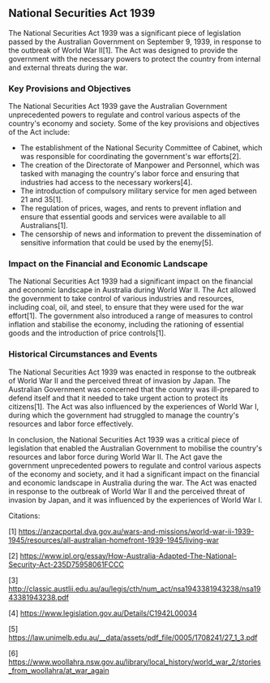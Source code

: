 ## National Securities Act 1939

The National Securities Act 1939 was a significant piece of legislation passed by the Australian Government on September 9, 1939, in response to the outbreak of World War II[1]. The Act was designed to provide the government with the necessary powers to protect the country from internal and external threats during the war. 

### Key Provisions and Objectives

The National Securities Act 1939 gave the Australian Government unprecedented powers to regulate and control various aspects of the country's economy and society. Some of the key provisions and objectives of the Act include:

- The establishment of the National Security Committee of Cabinet, which was responsible for coordinating the government's war efforts[2].
- The creation of the Directorate of Manpower and Personnel, which was tasked with managing the country's labor force and ensuring that industries had access to the necessary workers[4].
- The introduction of compulsory military service for men aged between 21 and 35[1].
- The regulation of prices, wages, and rents to prevent inflation and ensure that essential goods and services were available to all Australians[1].
- The censorship of news and information to prevent the dissemination of sensitive information that could be used by the enemy[5].

### Impact on the Financial and Economic Landscape

The National Securities Act 1939 had a significant impact on the financial and economic landscape in Australia during World War II. The Act allowed the government to take control of various industries and resources, including coal, oil, and steel, to ensure that they were used for the war effort[1]. The government also introduced a range of measures to control inflation and stabilise the economy, including the rationing of essential goods and the introduction of price controls[1].

### Historical Circumstances and Events

The National Securities Act 1939 was enacted in response to the outbreak of World War II and the perceived threat of invasion by Japan. The Australian Government was concerned that the country was ill-prepared to defend itself and that it needed to take urgent action to protect its citizens[1]. The Act was also influenced by the experiences of World War I, during which the government had struggled to manage the country's resources and labor force effectively.

In conclusion, the National Securities Act 1939 was a critical piece of legislation that enabled the Australian Government to mobilise the country's resources and labor force during World War II. The Act gave the government unprecedented powers to regulate and control various aspects of the economy and society, and it had a significant impact on the financial and economic landscape in Australia during the war. The Act was enacted in response to the outbreak of World War II and the perceived threat of invasion by Japan, and it was influenced by the experiences of World War I.

Citations:

[1] https://anzacportal.dva.gov.au/wars-and-missions/world-war-ii-1939-1945/resources/all-australian-homefront-1939-1945/living-war

[2] https://www.ipl.org/essay/How-Australia-Adapted-The-National-Security-Act-235D75958061FCCC

[3] http://classic.austlii.edu.au/au/legis/cth/num_act/nsa1943381943238/nsa1943381943238.pdf

[4] https://www.legislation.gov.au/Details/C1942L00034

[5] https://law.unimelb.edu.au/__data/assets/pdf_file/0005/1708241/27_1_3.pdf

[6] https://www.woollahra.nsw.gov.au/library/local_history/world_war_2/stories_from_woollahra/at_war_again
